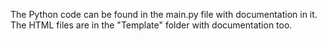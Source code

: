 The Python code can be found in the main.py file with documentation in it. The HTML files are in the "Template" folder with documentation too.

